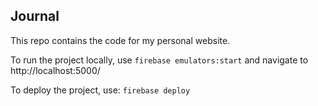 ## Journal

This repo contains the code for my personal website.

To run the project locally, use `firebase emulators:start` and navigate to http://localhost:5000/

To deploy the project, use: `firebase deploy`